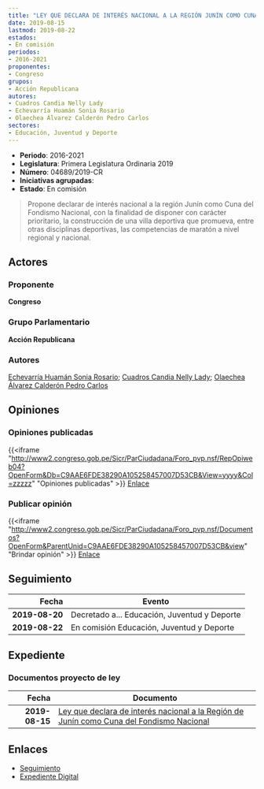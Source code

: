 ```yaml
---
title: "LEY QUE DECLARA DE INTERÉS NACIONAL A LA REGIÓN JUNÍN COMO CUNA DEL FONDISMO NACIONAL"
date: 2019-08-15
lastmod: 2019-08-22
estados:
- En comisión
periodos:
- 2016-2021
proponentes:
- Congreso
grupos:
- Acción Republicana
autores:
- Cuadros Candia Nelly Lady
- Echevarría Huamán Sonia Rosario
- Olaechea Álvarez Calderón Pedro Carlos
sectores:
- Educación, Juventud y Deporte
---
```

- **Periodo**: 2016-2021
- **Legislatura**: Primera Legislatura Ordinaria 2019
- **Número**: 04689/2019-CR
- **Iniciativas agrupadas**: 
- **Estado**: En comisión

> Propone declarar de interés nacional a la región Junín como Cuna del Fondismo Nacional, con la finalidad de disponer con carácter prioritario, la construcción de una villa deportiva que promueva, entre otras disciplinas deportivas, las competencias de maratón a nivel regional y nacional.


## Actores

### Proponente

**Congreso**

### Grupo Parlamentario

**Acción Republicana**

### Autores

[Echevarría Huamán Sonia Rosario](mailto:mailto:sechevarria@congreso.gob.pe); [Cuadros Candia Nelly Lady](mailto:mailto:ncuadros@congreso.gob.pe); [Olaechea Álvarez Calderón Pedro Carlos](mailto:mailto:polaechea@congreso.gob.pe)

## Opiniones

### Opiniones publicadas

{{<iframe "http://www2.congreso.gob.pe/Sicr/ParCiudadana/Foro_pvp.nsf/RepOpiweb04?OpenForm&Db=C9AAE6FDE38290A105258457007D53CB&View=yyyy&Col=zzzzz" "Opiniones publicadas" >}}
[Enlace](http://www2.congreso.gob.pe/Sicr/ParCiudadana/Foro_pvp.nsf/RepOpiweb04?OpenForm&Db=C9AAE6FDE38290A105258457007D53CB&View=yyyy&Col=zzzzz)

### Publicar opinión

{{<iframe "http://www2.congreso.gob.pe/Sicr/ParCiudadana/Foro_pvp.nsf/Documentos?OpenForm&ParentUnid=C9AAE6FDE38290A105258457007D53CB&view" "Brindar opinión" >}}
[Enlace](http://www2.congreso.gob.pe/Sicr/ParCiudadana/Foro_pvp.nsf/Documentos?OpenForm&ParentUnid=C9AAE6FDE38290A105258457007D53CB&view)


## Seguimiento

| Fecha | Evento |
|------:|--------|
| **2019-08-20** | Decretado a... Educación, Juventud y Deporte |
| **2019-08-22** | En comisión Educación, Juventud y Deporte |

## Expediente

### Documentos proyecto de ley

| Fecha | Documento |
|------:|-----------|
| **2019-08-15** | [Ley que declara de interés nacional a la Región de Junín como Cuna del Fondismo Nacional](http://www.leyes.congreso.gob.pe/Documentos/2016_2021/Proyectos_de_Ley_y_de_Resoluciones_Legislativas/PL0468920190815.pdf) |

## Enlaces

- [Seguimiento](http://www2.congreso.gob.pe/Sicr/TraDocEstProc/CLProLey2016.nsf/f7fff46988ca05b1052578e100829cc7/fda4f80c23335b1005258457007ceb6c?OpenDocument)
- [Expediente Digital](http://www2.congreso.gob.pe/Sicr/TraDocEstProc/Expvirt_2011.nsf/visbusqptramdoc1621/04689?opendocument)

